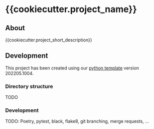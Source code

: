 # {{cookiecutter.project_name}}

## About

{{cookiecutter.project_short_description}}


## Development

This project has been created using our [python template](https://eon-seed@dev.azure.com/eon-seed/Central%20Risk/_git/python-project-template) version 202205.1004.

### Directory structure

TODO

### Development

TODO: Poetry, pytest, black, flake8, git branching, merge requests, ...
